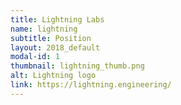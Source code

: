 ```yaml
---
title: Lightning Labs
name: lightning
subtitle: Position
layout: 2018_default
modal-id: 1
thumbnail: lightning_thumb.png
alt: Lightning logo
link: https://lightning.engineering/
---
```

